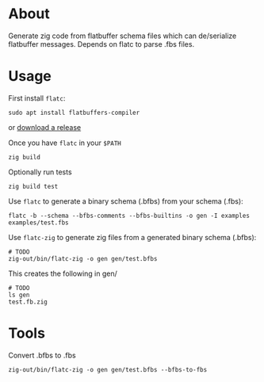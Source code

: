 # About

Generate zig code from flatbuffer schema files which can de/serialize flatbuffer messages. Depends on flatc to parse .fbs files.

# Usage

First install `flatc`:
```console
sudo apt install flatbuffers-compiler
```
or [download a release](https://github.com/google/flatbuffers/releases)

Once you have `flatc` in your `$PATH`
```console
zig build
```

Optionally run tests
```console
zig build test
```

Use `flatc` to generate a binary schema (.bfbs) from your schema (.fbs):
```console
flatc -b --schema --bfbs-comments --bfbs-builtins -o gen -I examples examples/test.fbs
```
Use `flatc-zig` to generate zig files from a generated binary schema (.bfbs):
```console
# TODO
zig-out/bin/flatc-zig -o gen gen/test.bfbs
```
This creates the following in gen/
```console
# TODO
ls gen
test.fb.zig
```

# Tools
 Convert .bfbs to .fbs
 ```console
 zig-out/bin/flatc-zig -o gen gen/test.bfbs --bfbs-to-fbs
 ```
